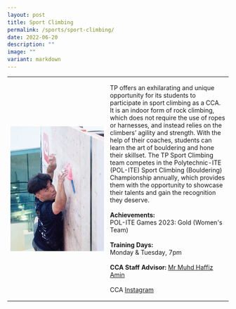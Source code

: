 ```yaml
---
layout: post
title: Sport Climbing
permalink: /sports/sport-climbing/
date: 2022-06-20
description: ""
image: ""
variant: markdown
---
```

<table>
    <tbody><tr>
        <td style="width:45%"><img src="/images/Sports/SPORT CLIMBING.png" style="display:block;margin-left:auto;margin-right:auto;" alt="Sports Climbing"></td>
        <td>
            <p>
                TP offers an exhilarating and unique opportunity for its students to participate in sport climbing as a CCA. It is an indoor form of rock climbing, which does not require the use of ropes or harnesses, and instead relies on the climbers’ agility and strength. With the help of their coaches, students can learn the art of bouldering and hone their skillset. The TP Sport Climbing team competes in the Polytechnic-ITE (POL-ITE) Sport Climbing (Bouldering) Championship annually, which provides them with the opportunity to showcase their talents and gain the recognition they deserve. 
<br>
                <br>
                <b>Achievements:</b><br>
                POL-ITE Games 2023: Gold (Women's Team)<br>
                <br>
                <b>Training Days:</b><br>
                Monday &amp; Tuesday, 7pm<br>
                <br>
                <b>CCA Staff Advisor:</b> <a href="mailto:Muhammad_Haffiz_AMIN@TP.EDU.SG">Mr Muhd Haffiz Amin</a><br>
                <br>
                CCA <a href="https://www.instagram.com/teamtpsc">Instagram</a>
            </p>
        </td>
    </tr>
</tbody></table>